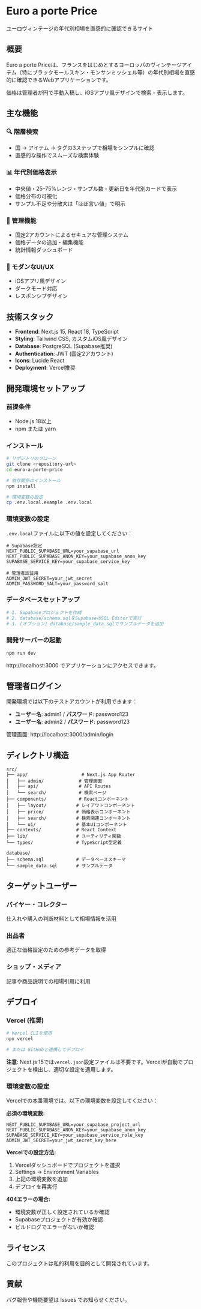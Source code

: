 # Euro a porte Price

ユーロヴィンテージの年代別相場を直感的に確認できるサイト

## 概要

Euro a porte Priceは、フランスをはじめとするヨーロッパのヴィンテージアイテム（特にブラックモールスキン・モンサンミッシェル等）の年代別相場を直感的に確認できるWebアプリケーションです。

価格は管理者が円で手動入稿し、iOSアプリ風デザインで検索・表示します。

## 主な機能

### 🔍 階層検索
- 国 → アイテム → タグの3ステップで相場をシンプルに確認
- 直感的な操作でスムーズな検索体験

### 📊 年代別価格表示
- 中央値・25–75%レンジ・サンプル数・更新日を年代別カードで表示
- 価格分布の可視化
- サンプル不足や分散大は「ほぼ言い値」で明示

### 🔐 管理機能
- 固定2アカウントによるセキュアな管理システム
- 価格データの追加・編集機能
- 統計情報ダッシュボード

### 🎨 モダンなUI/UX
- iOSアプリ風デザイン
- ダークモード対応
- レスポンシブデザイン

## 技術スタック

- **Frontend**: Next.js 15, React 18, TypeScript
- **Styling**: Tailwind CSS, カスタムiOS風デザイン
- **Database**: PostgreSQL (Supabase推奨)
- **Authentication**: JWT (固定2アカウント)
- **Icons**: Lucide React
- **Deployment**: Vercel推奨

## 開発環境セットアップ

### 前提条件
- Node.js 18以上
- npm または yarn

### インストール
```bash
# リポジトリのクローン
git clone <repository-url>
cd euro-a-porte-price

# 依存関係のインストール
npm install

# 環境変数の設定
cp .env.local.example .env.local
```

### 環境変数の設定
`.env.local`ファイルに以下の値を設定してください：

```env
# Supabase設定
NEXT_PUBLIC_SUPABASE_URL=your_supabase_url
NEXT_PUBLIC_SUPABASE_ANON_KEY=your_supabase_anon_key
SUPABASE_SERVICE_KEY=your_supabase_service_key

# 管理者認証用
ADMIN_JWT_SECRET=your_jwt_secret
ADMIN_PASSWORD_SALT=your_password_salt
```

### データベースセットアップ
```bash
# 1. Supabaseプロジェクトを作成
# 2. database/schema.sqlをSupabaseのSQL Editorで実行
# 3. (オプション) database/sample_data.sqlでサンプルデータを追加
```

### 開発サーバーの起動
```bash
npm run dev
```

http://localhost:3000 でアプリケーションにアクセスできます。

## 管理者ログイン

開発環境では以下のテストアカウントが利用できます：

- **ユーザー名**: admin1 / **パスワード**: password123
- **ユーザー名**: admin2 / **パスワード**: password123

管理画面: http://localhost:3000/admin/login

## ディレクトリ構造

```
src/
├── app/                    # Next.js App Router
│   ├── admin/             # 管理画面
│   ├── api/               # API Routes
│   └── search/            # 検索ページ
├── components/            # Reactコンポーネント
│   ├── layout/           # レイアウトコンポーネント
│   ├── price/            # 価格表示コンポーネント
│   ├── search/           # 検索関連コンポーネント
│   └── ui/               # 基本UIコンポーネント
├── contexts/             # React Context
├── lib/                  # ユーティリティ関数
└── types/                # TypeScript型定義

database/
├── schema.sql            # データベーススキーマ
└── sample_data.sql       # サンプルデータ
```

## ターゲットユーザー

### バイヤー・コレクター
仕入れや購入の判断材料として相場情報を活用

### 出品者
適正な価格設定のための参考データを取得

### ショップ・メディア
記事や商品説明での相場引用に利用

## デプロイ

### Vercel (推奨)
```bash
# Vercel CLIを使用
npx vercel

# または GitHubと連携してデプロイ
```

**注意**: Next.js 15では`vercel.json`設定ファイルは不要です。Vercelが自動でプロジェクトを検出し、適切な設定を適用します。

### 環境変数の設定
Vercelでの本番環境では、以下の環境変数を設定してください：

**必須の環境変数:**
```
NEXT_PUBLIC_SUPABASE_URL=your_supabase_project_url
NEXT_PUBLIC_SUPABASE_ANON_KEY=your_supabase_anon_key
SUPABASE_SERVICE_KEY=your_supabase_service_role_key
ADMIN_JWT_SECRET=your_jwt_secret_key_here
```

**Vercelでの設定方法:**
1. Vercelダッシュボードでプロジェクトを選択
2. Settings → Environment Variables
3. 上記の環境変数を追加
4. デプロイを再実行

**404エラーの場合:**
- 環境変数が正しく設定されているか確認
- Supabaseプロジェクトが有効か確認
- ビルドログでエラーがないか確認

## ライセンス

このプロジェクトは私的利用を目的として開発されています。

## 貢献

バグ報告や機能要望は Issues でお知らせください。